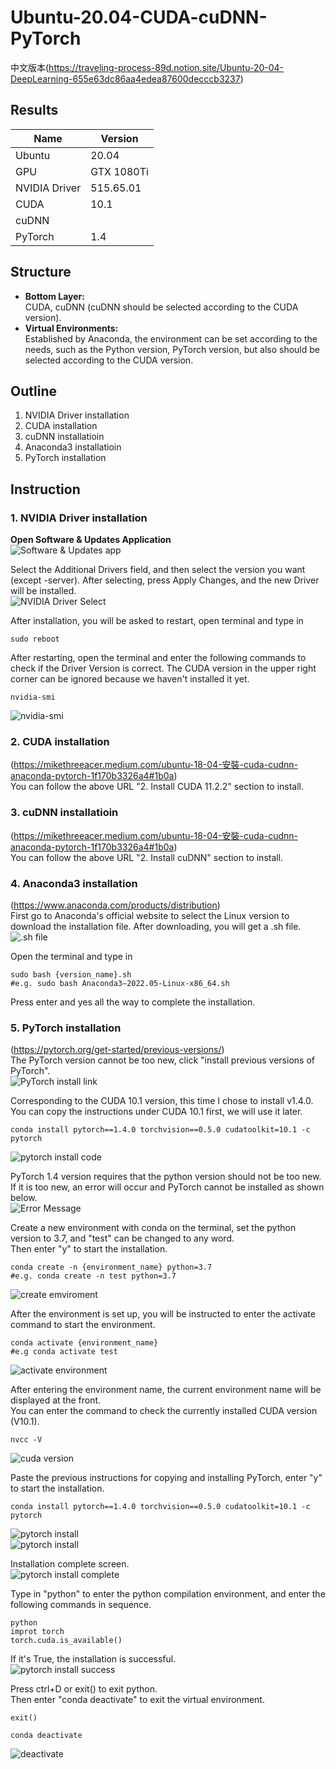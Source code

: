 # Ubuntu-20.04-CUDA-cuDNN-PyTorch
中文版本(https://traveling-process-89d.notion.site/Ubuntu-20-04-DeepLearning-655e63dc86aa4edea87600decccb3237)

## Results
| Name | Version |
|---|---|
| Ubuntu | 20.04 |
| GPU | GTX 1080Ti |
| NVIDIA Driver | 515.65.01 |
| CUDA | 10.1 |
| cuDNN |   |
| PyTorch | 1.4 |

## Structure
- **Bottom Layer:**  
CUDA, cuDNN (cuDNN should be selected according to the CUDA version).   
- **Virtual Environments:**  
Established by Anaconda, the environment can be set according to the needs, such as the Python version, PyTorch version, but also should be selected according to the CUDA version.   

## Outline
1. NVIDIA Driver installation
2. CUDA installation
3. cuDNN installatioin
4. Anaconda3 installatioin
5. PyTorch installation

## Instruction
### 1. NVIDIA Driver installation

**Open Software & Updates Application**  
![Software & Updates app](https://s3.us-west-2.amazonaws.com/secure.notion-static.com/abc13826-15c9-42a2-b0e0-409e4bb9d595/Untitled.png?X-Amz-Algorithm=AWS4-HMAC-SHA256&X-Amz-Content-Sha256=UNSIGNED-PAYLOAD&X-Amz-Credential=AKIAT73L2G45EIPT3X45%2F20220827%2Fus-west-2%2Fs3%2Faws4_request&X-Amz-Date=20220827T153401Z&X-Amz-Expires=86400&X-Amz-Signature=9d555d81011329dfa274d29379490af2aad1566cfcf23886093672ce6001730f&X-Amz-SignedHeaders=host&response-content-disposition=filename%20%3D%22Untitled.png%22&x-id=GetObject)  

Select the Additional Drivers field, and then select the version you want (except -server). After selecting, press Apply Changes, and the new Driver will be installed.  
![NVIDIA Driver Select](https://s3.us-west-2.amazonaws.com/secure.notion-static.com/e782704f-cd4f-474d-9d8d-a67c526105d1/Untitled.png?X-Amz-Algorithm=AWS4-HMAC-SHA256&X-Amz-Content-Sha256=UNSIGNED-PAYLOAD&X-Amz-Credential=AKIAT73L2G45EIPT3X45%2F20220827%2Fus-west-2%2Fs3%2Faws4_request&X-Amz-Date=20220827T153231Z&X-Amz-Expires=86400&X-Amz-Signature=b91afa0a2a155b89c82913921ed82a9d3f0925597e20658f055c581870c261c0&X-Amz-SignedHeaders=host&response-content-disposition=filename%20%3D%22Untitled.png%22&x-id=GetObject)  

After installation, you will be asked to restart, open terminal and type in  
```
sudo reboot
```

After restarting, open the terminal and enter the following commands to check if the Driver Version is correct. The CUDA version in the upper right corner can be ignored because we haven't installed it yet.  
```
nvidia-smi
```
![nvidia-smi](https://s3.us-west-2.amazonaws.com/secure.notion-static.com/1b45c64d-a0ae-4a24-bd72-2b89eb85842f/Untitled.png?X-Amz-Algorithm=AWS4-HMAC-SHA256&X-Amz-Content-Sha256=UNSIGNED-PAYLOAD&X-Amz-Credential=AKIAT73L2G45EIPT3X45%2F20220827%2Fus-west-2%2Fs3%2Faws4_request&X-Amz-Date=20220827T155040Z&X-Amz-Expires=86400&X-Amz-Signature=2ef94e39a9467342b524461f2d127f6929b1ec4838488ef9656fa5e95d67110d&X-Amz-SignedHeaders=host&response-content-disposition=filename%20%3D%22Untitled.png%22&x-id=GetObject)

### 2. CUDA installation 
(https://mikethreeacer.medium.com/ubuntu-18-04-安裝-cuda-cudnn-anaconda-pytorch-1f170b3326a4#1b0a)  
You can follow the above URL "2. Install CUDA 11.2.2" section to install.   

### 3. cuDNN installatioin 
(https://mikethreeacer.medium.com/ubuntu-18-04-安裝-cuda-cudnn-anaconda-pytorch-1f170b3326a4#1b0a)  
You can follow the above URL "2. Install cuDNN" section to install.   


### 4. Anaconda3 installation 
(https://www.anaconda.com/products/distribution)  
First go to Anaconda's official website to select the Linux version to download the installation file. After downloading, you will get a .sh file.   
![.sh file](https://s3.us-west-2.amazonaws.com/secure.notion-static.com/17ae7e22-268d-4044-be14-900f7d1a3337/Untitled.png?X-Amz-Algorithm=AWS4-HMAC-SHA256&X-Amz-Content-Sha256=UNSIGNED-PAYLOAD&X-Amz-Credential=AKIAT73L2G45EIPT3X45%2F20220827%2Fus-west-2%2Fs3%2Faws4_request&X-Amz-Date=20220827T160339Z&X-Amz-Expires=86400&X-Amz-Signature=1ad2533f6da8ea849da85561f136e0097e9961d22d5b1a9c1e2bfd6bc85bf932&X-Amz-SignedHeaders=host&response-content-disposition=filename%20%3D%22Untitled.png%22&x-id=GetObject)   

Open the terminal and type in
```
sudo bash {version_name}.sh
#e.g. sudo bash Anaconda3–2022.05-Linux-x86_64.sh
```
Press enter and yes all the way to complete the installation.   


### 5. PyTorch installation
(https://pytorch.org/get-started/previous-versions/)    
The PyTorch version cannot be too new, click "install previous versions of PyTorch".   
![PyTorch install link](https://s3.us-west-2.amazonaws.com/secure.notion-static.com/8d402422-199c-409f-92c8-acf50d3d134e/Untitled.png?X-Amz-Algorithm=AWS4-HMAC-SHA256&X-Amz-Content-Sha256=UNSIGNED-PAYLOAD&X-Amz-Credential=AKIAT73L2G45EIPT3X45%2F20220827%2Fus-west-2%2Fs3%2Faws4_request&X-Amz-Date=20220827T161601Z&X-Amz-Expires=86400&X-Amz-Signature=f58dbc24dcf41919a3e56ba630e77601e8471f83d2192c5afd5bb05ffb15d640&X-Amz-SignedHeaders=host&response-content-disposition=filename%20%3D%22Untitled.png%22&x-id=GetObject)   

Corresponding to the CUDA 10.1 version, this time I chose to install v1.4.0. You can copy the instructions under CUDA 10.1 first, we will use it later.   
```
conda install pytorch==1.4.0 torchvision==0.5.0 cudatoolkit=10.1 -c pytorch
```
![pytorch install code](https://s3.us-west-2.amazonaws.com/secure.notion-static.com/975790e3-9f64-47f2-9c38-f5dbc114c613/Untitled.png?X-Amz-Algorithm=AWS4-HMAC-SHA256&X-Amz-Content-Sha256=UNSIGNED-PAYLOAD&X-Amz-Credential=AKIAT73L2G45EIPT3X45%2F20220827%2Fus-west-2%2Fs3%2Faws4_request&X-Amz-Date=20220827T161803Z&X-Amz-Expires=86400&X-Amz-Signature=1cd98bad97b00a229fd400d3be142a1d0831f0ad9a84eaa10f23d76853f06e17&X-Amz-SignedHeaders=host&response-content-disposition=filename%20%3D%22Untitled.png%22&x-id=GetObject)   


PyTorch 1.4 version requires that the python version should not be too new. If it is too new, an error will occur and PyTorch cannot be installed as shown below.  
![Error Message](https://s3.us-west-2.amazonaws.com/secure.notion-static.com/7d589ec1-4ab9-4e37-81f2-247058668c40/Untitled.png?X-Amz-Algorithm=AWS4-HMAC-SHA256&X-Amz-Content-Sha256=UNSIGNED-PAYLOAD&X-Amz-Credential=AKIAT73L2G45EIPT3X45%2F20220827%2Fus-west-2%2Fs3%2Faws4_request&X-Amz-Date=20220827T161952Z&X-Amz-Expires=86400&X-Amz-Signature=a6b7417139c55843b21edd791ebb3f0026c8d3bdd08605f98050859dbf9d8cda&X-Amz-SignedHeaders=host&response-content-disposition=filename%20%3D%22Untitled.png%22&x-id=GetObject)   

Create a new environment with conda on the terminal, set the python version to 3.7, and "test" can be changed to any word.   
Then enter "y" to start the installation.   
```
conda create -n {environment_name} python=3.7
#e.g. conda create -n test python=3.7
```
![create emviroment](https://s3.us-west-2.amazonaws.com/secure.notion-static.com/088a3725-9e3c-4330-8d30-c04ee16b8296/Untitled.png?X-Amz-Algorithm=AWS4-HMAC-SHA256&X-Amz-Content-Sha256=UNSIGNED-PAYLOAD&X-Amz-Credential=AKIAT73L2G45EIPT3X45%2F20220827%2Fus-west-2%2Fs3%2Faws4_request&X-Amz-Date=20220827T162316Z&X-Amz-Expires=86400&X-Amz-Signature=4b6c933b1f9c5ab867ea67d753a3e03e6aea3213932ebdbc6a7b840037ec960b&X-Amz-SignedHeaders=host&response-content-disposition=filename%20%3D%22Untitled.png%22&x-id=GetObject)   

After the environment is set up, you will be instructed to enter the activate command to start the environment.   
```
conda activate {environment_name}
#e.g conda activate test
```
![activate environment](https://s3.us-west-2.amazonaws.com/secure.notion-static.com/ff891a85-fb5a-4a7f-807f-c32d8baaf7e9/Untitled.png?X-Amz-Algorithm=AWS4-HMAC-SHA256&X-Amz-Content-Sha256=UNSIGNED-PAYLOAD&X-Amz-Credential=AKIAT73L2G45EIPT3X45%2F20220827%2Fus-west-2%2Fs3%2Faws4_request&X-Amz-Date=20220827T162706Z&X-Amz-Expires=86400&X-Amz-Signature=974cfba13200e6b5b7945f84dd0d025c24179f2be3db9d07a9f3571fe6bb5c0a&X-Amz-SignedHeaders=host&response-content-disposition=filename%20%3D%22Untitled.png%22&x-id=GetObject)   


After entering the environment name, the current environment name will be displayed at the front.   
You can enter the command to check the currently installed CUDA version (V10.1).   
 ```
 nvcc -V
```
![cuda version](https://s3.us-west-2.amazonaws.com/secure.notion-static.com/6ad659e0-3a5b-40cb-be26-f2c198285eda/Untitled.png?X-Amz-Algorithm=AWS4-HMAC-SHA256&X-Amz-Content-Sha256=UNSIGNED-PAYLOAD&X-Amz-Credential=AKIAT73L2G45EIPT3X45%2F20220827%2Fus-west-2%2Fs3%2Faws4_request&X-Amz-Date=20220827T162929Z&X-Amz-Expires=86400&X-Amz-Signature=12df68edc92f973fc9ee4949d5ed2ab381deea08ce0758ed7e7b86082f839282&X-Amz-SignedHeaders=host&response-content-disposition=filename%20%3D%22Untitled.png%22&x-id=GetObject)   


Paste the previous instructions for copying and installing PyTorch, enter "y" to start the installation.   
```
conda install pytorch==1.4.0 torchvision==0.5.0 cudatoolkit=10.1 -c pytorch
```
![pytorch install](https://s3.us-west-2.amazonaws.com/secure.notion-static.com/b93af7eb-5df5-4f81-8410-9db484d9395b/Untitled.png?X-Amz-Algorithm=AWS4-HMAC-SHA256&X-Amz-Content-Sha256=UNSIGNED-PAYLOAD&X-Amz-Credential=AKIAT73L2G45EIPT3X45%2F20220827%2Fus-west-2%2Fs3%2Faws4_request&X-Amz-Date=20220827T163122Z&X-Amz-Expires=86400&X-Amz-Signature=a4ba1568026df4224b9181acc67d4d67816dcbad2a8239abfb38e1ffa0785052&X-Amz-SignedHeaders=host&response-content-disposition=filename%20%3D%22Untitled.png%22&x-id=GetObject)  
![pytorch install](https://s3.us-west-2.amazonaws.com/secure.notion-static.com/4f284149-194b-453d-8234-fc8c1333fb6f/Untitled.png?X-Amz-Algorithm=AWS4-HMAC-SHA256&X-Amz-Content-Sha256=UNSIGNED-PAYLOAD&X-Amz-Credential=AKIAT73L2G45EIPT3X45%2F20220827%2Fus-west-2%2Fs3%2Faws4_request&X-Amz-Date=20220827T163206Z&X-Amz-Expires=86400&X-Amz-Signature=3eaa7de6496949f3973b8f2bfa16cd76c72d5c92c411a46f31c903612364be52&X-Amz-SignedHeaders=host&response-content-disposition=filename%20%3D%22Untitled.png%22&x-id=GetObject)   

Installation complete screen.   
![pytorch install complete](https://s3.us-west-2.amazonaws.com/secure.notion-static.com/1f184d0c-1917-40a7-9bcb-179ea7b343a2/Untitled.png?X-Amz-Algorithm=AWS4-HMAC-SHA256&X-Amz-Content-Sha256=UNSIGNED-PAYLOAD&X-Amz-Credential=AKIAT73L2G45EIPT3X45%2F20220827%2Fus-west-2%2Fs3%2Faws4_request&X-Amz-Date=20220827T163258Z&X-Amz-Expires=86400&X-Amz-Signature=e1798c9c2394b4469ffd47c8580b261e08dcc1c2c1451d5f172471e0199d4132&X-Amz-SignedHeaders=host&response-content-disposition=filename%20%3D%22Untitled.png%22&x-id=GetObject)   

Type in "python" to enter the python compilation environment, and enter the following commands in sequence.   
```
python
improt torch
torch.cuda.is_available()
```

If it's True, the installation is successful.   
![pytorch install success](https://s3.us-west-2.amazonaws.com/secure.notion-static.com/55d240d0-9577-4787-8ffd-24006bfe6105/Untitled.png?X-Amz-Algorithm=AWS4-HMAC-SHA256&X-Amz-Content-Sha256=UNSIGNED-PAYLOAD&X-Amz-Credential=AKIAT73L2G45EIPT3X45%2F20220827%2Fus-west-2%2Fs3%2Faws4_request&X-Amz-Date=20220827T163534Z&X-Amz-Expires=86400&X-Amz-Signature=493facaba89f413f5c6b3d7ca9a6e6222fabe8faea224b0f3327c0c86b75aa92&X-Amz-SignedHeaders=host&response-content-disposition=filename%20%3D%22Untitled.png%22&x-id=GetObject)   

Press ctrl+D or exit() to exit python.  
Then enter "conda deactivate" to exit the virtual environment.  
```
exit()
```
```
conda deactivate
```
![deactivate](https://s3.us-west-2.amazonaws.com/secure.notion-static.com/c59d486a-ee11-4914-88c1-f8cc1f845ddd/Untitled.png?X-Amz-Algorithm=AWS4-HMAC-SHA256&X-Amz-Content-Sha256=UNSIGNED-PAYLOAD&X-Amz-Credential=AKIAT73L2G45EIPT3X45%2F20220827%2Fus-west-2%2Fs3%2Faws4_request&X-Amz-Date=20220827T163729Z&X-Amz-Expires=86400&X-Amz-Signature=4f879e29fb8532a4d193f91b53f45ec25792e037194944b9355a024fcbc97e88&X-Amz-SignedHeaders=host&response-content-disposition=filename%20%3D%22Untitled.png%22&x-id=GetObject)  
